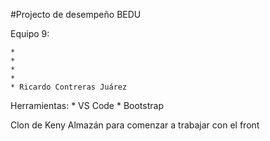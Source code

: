 #Projecto de desempeño BEDU

Equipo 9:

    *
    *
    *
    *
    * Ricardo Contreras Juárez

Herramientas:
    * VS Code
    * Bootstrap

Clon de Keny Almazán para comenzar a trabajar con el front
